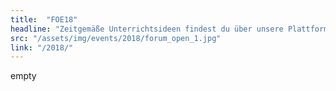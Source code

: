 ```yaml
---
title:  "FOE18"
headline: "Zeitgemäße Unterrichtsideen findest du über unsere Plattform"
src: "/assets/img/events/2018/forum_open_1.jpg"
link: "/2018/"
---
```

empty